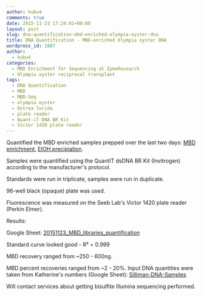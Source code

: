 ```yaml
---
author: kubu4
comments: true
date: 2015-11-23 17:24:01+00:00
layout: post
slug: dna-quantification-mbd-enriched-olympia-oyster-dna
title: DNA Quantification - MBD-enriched Olympia oyster DNA
wordpress_id: 1807
author:
  - kubu4
categories:
  - MBD Enrichment for Sequencing at ZymoResearch
  - Olympia oyster reciprocal transplant
tags:
  - DNA Quantification
  - MBD
  - MBD-Seq
  - olympia oyster
  - Ostrea lurida
  - plate reader
  - Quant-iT DNA BR Kit
  - Victor 1420 plate reader
---
```


Quantified the MBD enriched samples prepped over the last two days: [MBD enrichment](https://robertslab.github.io/sams-notebook/2015-11-21-mbd-enrichment-sonicated-olympia-oyster-gdna.html), [EtOH precipiation](https://robertslab.github.io/sams-notebook/2015-11-22-ethanol-precipitation-olympia-oyster-mbd.html).

Samples were quantified using the QuantIT dsDNA BR Kit (Invitrogen) according to the manufacturer's protocol.

Standards were run in triplicate, samples were run in duplicate.

96-well black (opaque) plate was used.

Fluorescence was measured on the Seeb Lab's Victor 1420 plate reader (Perkin Elmer).

Results:

Google Sheet: [20151123_MBD_libraries_quantification](https://docs.google.com/spreadsheets/d/1sGU8S_nGMEdRpB3nSye3lDyUUoZFmS2qHgeVSvqWS38/edit?usp=sharing)

Standard curve looked good - R² = 0.999

MBD recovery ranged from ~250 - 600ng.

MBD percent recoveries ranged from ~2 - 20%. Input DNA quantities were taken from Katherine's numbers (Google Sheet): [Silliman-DNA-Samples](https://docs.google.com/spreadsheets/d/1anTR7QLB1p_Oyh_hUIWKKHy21sSvVjwTZmdqqxwcpWM/edit?usp=sharing)

Will contact services about getting bisulfite Illumina sequencing performed.

